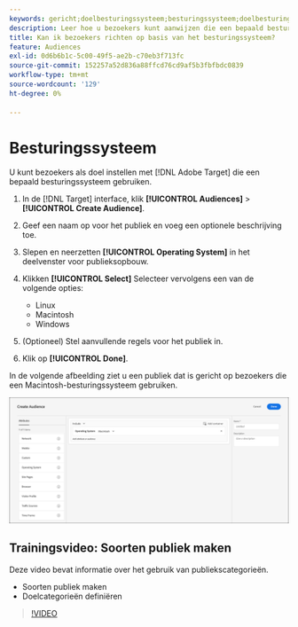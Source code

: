 ```yaml
---
keywords: gericht;doelbesturingssysteem;besturingssysteem;doelbesturingssysteem;doelbesturingssysteem;doelbesturingssysteem;os;doelLinux;linux;doelvensters;doelvensters;doelMacintosh;macintosh;mac;target mac;win;doelversie
description: Leer hoe u bezoekers kunt aanwijzen die een bepaald besturingssysteem gebruiken (Linux, Macintosh of Windows).
title: Kan ik bezoekers richten op basis van het besturingssysteem?
feature: Audiences
exl-id: 0d6b6b1c-5c00-49f5-ae2b-c70eb3f713fc
source-git-commit: 152257a52d836a88ffcd76cd9af5b3fbfbdc0839
workflow-type: tm+mt
source-wordcount: '129'
ht-degree: 0%

---
```


# Besturingssysteem

U kunt bezoekers als doel instellen met [!DNL Adobe Target] die een bepaald besturingssysteem gebruiken.

1. In de [!DNL Target] interface, klik **[!UICONTROL Audiences]** > **[!UICONTROL Create Audience]**.
1. Geef een naam op voor het publiek en voeg een optionele beschrijving toe.
1. Slepen en neerzetten **[!UICONTROL Operating System]** in het deelvenster voor publieksopbouw.
1. Klikken **[!UICONTROL Select]** Selecteer vervolgens een van de volgende opties:

   * Linux
   * Macintosh
   * Windows

1. (Optioneel) Stel aanvullende regels voor het publiek in.
1. Klik op **[!UICONTROL Done]**.

In de volgende afbeelding ziet u een publiek dat is gericht op bezoekers die een Macintosh-besturingssysteem gebruiken.

![](assets/target_os.png)

## Trainingsvideo: Soorten publiek maken

Deze video bevat informatie over het gebruik van publiekscategorieën.

* Soorten publiek maken
* Doelcategorieën definiëren

>[!VIDEO](https://video.tv.adobe.com/v/17392)
